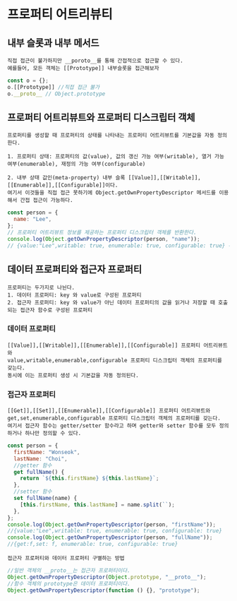 # 프로퍼티 어트리뷰티

## 내부 슬롯과 내부 메서드

    직접 접근이 불가하지만 __poroto__를 통해 간접적으로 접근할 수 있다.
    예를들어, 모든 객체는 [[Prototype]] 내부슬롯을 접근해보자

```javascript
const o = {};
o.[[Prototype]] //직접 접근 불가
o.__proto__ // Object.prototype
```

## 프로퍼티 어트리뷰트와 프로퍼티 디스크립터 객체

    프로퍼티를 생성할 때 프로퍼티의 상태를 나타내는 프로퍼티 어트리뷰트를 기본값을 자동 정의 한다.

    1. 프로퍼티 상태: 프로퍼티의 값(value), 값의 갱신 가능 여부(writable), 열거 가능 여부(enumerable), 재정의 가능 여부(configurable)

    2. 내부 상태 값인(meta-property) 내부 슬록 [[Value]],[[Writable]],[[Enumerable]],[[Configurable]]이다.
    여기서 이것들을 직접 접근 못하기에 Object.getOwnPropertyDescriptor 메서드를 이용해서 간접 접근이 가능하다.

```javascript
const person = {
  name: "Lee",
};
// 프로퍼티 어트리뷰트 정보를 제공하는 프로퍼티 디스크립터 객체를 반환한다.
console.log(Object.getOwnPropertyDescriptor(person, "name"));
// {value:"Lee",writable: true, enumerable: true, configurable: true} -> 프로퍼티 디스크립터 객체
```

## 데이터 프로퍼티와 접근자 프로퍼티

    프로퍼티는 두가지로 나뉜다.
    1. 데이터 프로퍼티: key 와 value로 구성된 프로퍼티
    2. 접근자 프로퍼티: key 와 value가 아닌 데이터 프로퍼티의 값을 읽거나 저장할 때 호출되는 접근자 함수로 구성된 프로퍼티

### 데이터 프로퍼티

    [[Value]],[[Writable]],[[Enumerable]],[[Configurable]] 프로퍼티 어트리뷰트와
    value,writable,enumerable,configurable 프로퍼티 디스크립터 객체의 프로퍼티를 갖는다.
    동시에 이는 프로퍼티 생성 시 기본값을 자동 정의된다.

### 접근자 프로퍼티

    [[Get]],[[Set]],[[Enumerable]],[[Configurable]] 프로퍼티 어트리뷰트와
    get,set,enumerable,configurable 프로퍼티 디스크립터 객체의 프로퍼티를 갖는다.
    여기서 접근자 함수는 getter/setter 함수라고 하며 getter와 setter 함수를 모두 정의하거나 하나만 정의할 수 있다.

```javascript
const person = {
  firstName: "Wonseok",
  lastName: "Choi",
  //getter 함수
  get fullName() {
    return `${this.firstName} ${this.lastName}`;
  },
  //setter 함수
  set fullName(name) {
    [this.firstName, this.lastName] = name.split(``);
  },
};
console.log(Object.getOwnPropertyDescriptor(person, "firstName"));
//{value:"Lee",writable: true, enumerable: true, configurable: true}
console.log(Object.getOwnPropertyDescriptor(person, "fullName"));
//{get:f,set: f, enumerable: true, configurable: true}
```

    접근자 프로퍼티와 데이터 프로퍼티 구별하는 방법

```javascript
//일반 객체의 __proto__는 접근자 프로퍼티이다.
Object.getOwnPropertyDescriptor(Object.prototype, "__proto__");
//함수 객체의 prototype은 데이터 프로퍼티이다.
Object.getOwnPropertyDescriptor(function () {}, "prototype");
```

